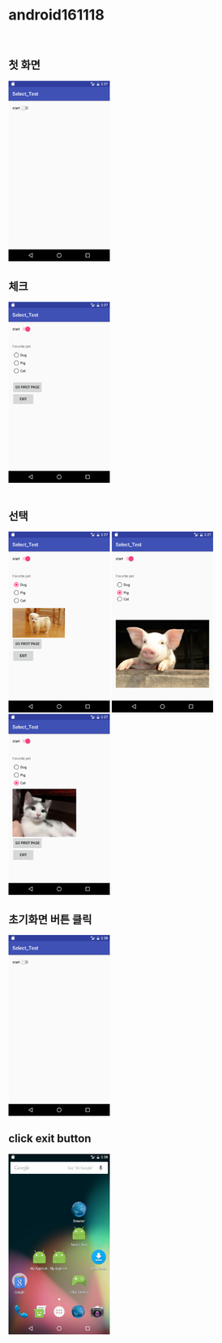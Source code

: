 # android161118
<br>
<h2>첫 화면</h2>
<img src = 'https://github.com/inhatc/Android2_161125/blob/master/app/pics/Screenshot_1480051667.png?raw=true' width = 200>
<br>
<h2>체크</h2>
<img src = 'https://github.com/inhatc/Android2_161125/blob/master/app/pics/Screenshot_1480051671.png?raw=true' width = 200>
<br>
<br>
<h2>선택</h2>
<img src = 'https://github.com/inhatc/Android2_161125/blob/master/app/pics/Screenshot_1480051675.png?raw=true' width = 200>
<img src = 'https://github.com/inhatc/Android2_161125/blob/master/app/pics/Screenshot_1480051679.png?raw=true' width = 200>
<img src = 'https://github.com/inhatc/Android2_161125/blob/master/app/pics/Screenshot_1480051682.png?raw=true' width = 200>
<br>
<h2>초기화면 버튼 클릭</h2>
<img src = 'https://github.com/inhatc/Android2_161125/blob/master/app/pics/Screenshot_1480051690.png?raw=true' width = 200>
<br>
<h2>click exit button</h2>
<img src = 'https://github.com/inhatc/Android2_161125/blob/master/app/pics/Screenshot_1480051694.png?raw=true' width = 200>
